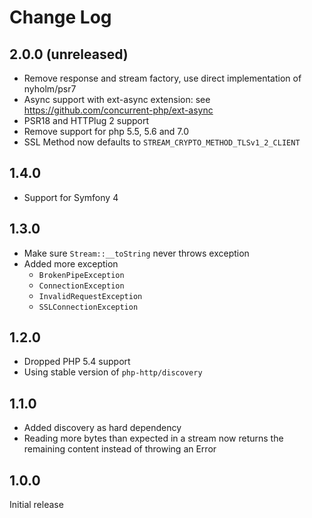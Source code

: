 # Change Log

## 2.0.0 (unreleased)

 * Remove response and stream factory, use direct implementation of nyholm/psr7
 * Async support with ext-async extension: see https://github.com/concurrent-php/ext-async
 * PSR18 and HTTPlug 2 support
 * Remove support for php 5.5, 5.6 and 7.0
 * SSL Method now defaults to `STREAM_CRYPTO_METHOD_TLSv1_2_CLIENT`

## 1.4.0

 * Support for Symfony 4

## 1.3.0

 * Make sure `Stream::__toString` never throws exception
 * Added more exception
   * `BrokenPipeException`
   * `ConnectionException`
   * `InvalidRequestException`
   * `SSLConnectionException`
 
## 1.2.0

 * Dropped PHP 5.4 support
 * Using stable version of `php-http/discovery`

## 1.1.0

 * Added discovery as hard dependency
 * Reading more bytes than expected in a stream now returns the remaining content instead of throwing an Error

## 1.0.0

Initial release
